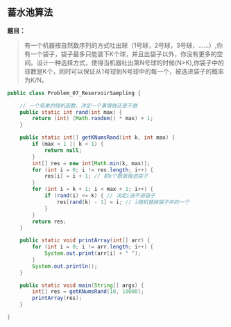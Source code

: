 ## 蓄水池算法

**题目：**
>有一个机器按自然数序列的方式吐出球（1号球，2号球，3号球，......）,你有一个袋子，袋子最多只能装下K个球，并且出袋子以外，你没有更多的空间。设计一种选择方式，使得当机器吐出第N号球的时候(N>K),你袋子中的球数是K个，同时可以保证从1号球到N号球中的每一个，被选进袋子的概率为K/N。



```java
public class Problem_07_ReservoirSampling {

	// 一个简单的随机函数，决定一个事情做还是不做
	public static int rand(int max) {
		return (int) (Math.random() * max) + 1;
	}

	public static int[] getKNumsRand(int k, int max) {
		if (max < 1 || k < 1) {
			return null;
		}
		int[] res = new int[Math.min(k, max)];
		for (int i = 0; i != res.length; i++) {
			res[i] = i + 1; // 前k个数直接进袋子
		}
		for (int i = k + 1; i < max + 1; i++) {
			if (rand(i) <= k) { // 决定i进不进袋子
				res[rand(k) - 1] = i; // i随机替掉袋子中的一个
			}
		}
		return res;
	}

	public static void printArray(int[] arr) {
		for (int i = 0; i != arr.length; i++) {
			System.out.print(arr[i] + " ");
		}
		System.out.println();
	}

	public static void main(String[] args) {
		int[] res = getKNumsRand(10, 10000);
		printArray(res);
	}

}
```